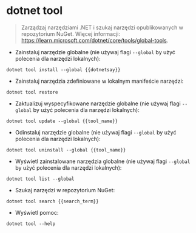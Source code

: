 # dotnet tool

> Zarządzaj narzędziami .NET i szukaj narzędzi opublikowanych w repozytorium NuGet.
> Więcej informacji: <https://learn.microsoft.com/dotnet/core/tools/global-tools>.

- Zainstaluj narzędzie globalne (nie używaj flagi `--global` by użyć polecenia dla narzędzi lokalnych):

`dotnet tool install --global {{dotnetsay}}`

- Zainstaluj narzędzia zdefiniowane w lokalnym manifeście narzędzi:

`dotnet tool restore`

- Zaktualizuj wyspecyfikowane narzędzie globalne (nie używaj flagi `--global` by użyć polecenia dla narzędzi lokalnych):

`dotnet tool update --global {{tool_name}}`

- Odinstaluj narzędzie globalne (nie używaj flagi `--global` by użyć polecenia dla narzędzi lokalnych):

`dotnet tool uninstall --global {{tool_name}}`

- Wyświetl zainstalowane narzędzia globalne (nie używaj flagi `--global` by użyć polecenia dla narzędzi lokalnych):

`dotnet tool list --global`

- Szukaj narzędzi w repozytorium NuGet:

`dotnet tool search {{search_term}}`

- Wyświetl pomoc:

`dotnet tool --help`
